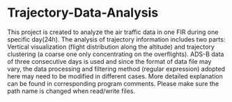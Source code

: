 # Trajectory-Data-Analysis
This project is created to analyze the air traffic data in one FIR during one specific day(24h). The analysis of trajectory information includes two parts: Vertical visualization (flight distribution along the altitude) and trajectory clustering (a coarse one only concentrating on the overflights).
ADS-B data of three consecutive days is used and since the format of data file may vary, the data processing and filtering method (regular expression) adopted here may need to be modified in different cases. More detailed explanation can be found in corresponding program comments.
Please make sure the path name is changed when read/write files.
